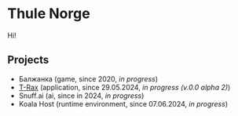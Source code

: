 # Thule Norge
Hi!

## Projects
* Балжанка (game, since 2020, _in progress_)
* [T-Rax](https://thulenorge.github.io/T-RAX/README.md) (application, since 29.05.2024, _in progress (v.0.0 alpha 2)_)
* Snuff.ai (ai, since in 2024, _in progress_)
* Koala Host (runtime environment, since 07.06.2024, _in progress_)
